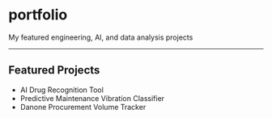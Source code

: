 # portfolio

My featured engineering, AI, and data analysis projects

---

## Featured Projects

- AI Drug Recognition Tool
- Predictive Maintenance Vibration Classifier
- Danone Procurement Volume Tracker